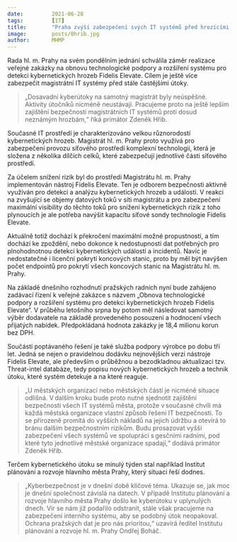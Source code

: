 ```yaml
---
date:         2021-06-28
tags:         [IT]
title:        "Praha zvýší zabezpečení svých IT systémů před hrozícími kyberútoky"
image: 	      posts/0hrib.jpg
author:       MHMP
---
```


Rada hl. m. Prahy na svém pondělním jednání schválila záměr realizace veřejné zakázky na obnovu technologické podpory a rozšíření systému pro detekci kybernetických hrozeb Fidelis Elevate. Cílem je ještě více zabezpečit magistrátní IT systémy před stále častějšími útoky.

> „Dosavadní kyberútoky na samotný magistrát byly neúspěšné. Aktivity útočníků nicméně neustávají. Pracujeme proto na ještě lepším zajištění bezpečnosti magistrátních IT systémů proti dosud neznámým hrozbám,“ říká primátor Zdeněk Hřib.

Současné IT prostředí je charakterizováno velkou různorodostí kybernetických hrozeb. Magistrát hl. m. Prahy proto využívá pro zabezpečení provozu síťového prostředí komplexní technologii, která je složena z několika dílčích celků, které zabezpečují jednotlivé části síťového prostředí.

Za účelem snížení rizik byl do prostředí Magistrátu hl. m. Prahy implementován nástroj Fidelis Elevate. Ten je odborem bezpečnosti aktivně využíván pro detekci a analýzu kybernetických hrozeb a událostí. V reakci na zvyšující se objemy datových toků v síti magistrátu a pro zabezpečení maximální visibility do těchto toků pro snížení kybernetických rizik z toho plynoucích je ale potřeba navýšit kapacitu síťové sondy technologie Fidelis Elevate.

Aktuálně totiž dochází k překročení maximální možné propustnosti, a tím dochází ke zpoždění, nebo dokonce k nedostupnosti dat potřebných pro plnohodnotnou detekci kybernetických událostí a incidentů. Navíc je nedostatečné i licenční pokrytí koncových stanic, proto by měl být navýšen počet endpointů pro pokrytí všech koncových stanic na Magistrátu hl. m. Prahy.

Na základě dnešního rozhodnutí pražských radních nyní bude zahájeno zadávací řízení k veřejné zakázce s názvem „Obnova technologické podpory a rozšíření systému pro detekci kybernetických hrozeb Fidelis Elevate“. V průběhu letošního srpna by potom měl následovat samotný výběr dodavatele na základě provedeného posouzení a hodnocení všech přijatých nabídek. Předpokládaná hodnota zakázky je 18,4 milionu korun bez DPH.

Součástí poptávaného řešení je také služba podpory výrobce po dobu tří let. Jedná se nejen o pravidelnou dodávku nejnovějších verzi nástroje Fidelis Elevate, ale především o průběžnou a bezodkladnou aktualizaci tzv. Threat-intel databáze, tedy popisu nových kybernetických hrozeb a technik útoku, které systém detekuje a na které reaguje.

> „U městských organizací nebo městských částí je nicméně situace odlišná. V dalším kroku bude proto nutné sjednotit zajištění bezpečnosti všech IT systémů města, protože v současné chvíli má každá městská organizace vlastní způsob řešení IT bezpečnosti. To se přirozeně promítá do vyšších nákladů na jejich údržbu a otevírá to bránu dalším bezpečnostním rizikům. Budu prosazovat vyšší zabezpečení všech systémů ve spolupráci s gesčními radními, pod které tyto jednotlivé městské organizace spadají,“ dodává primátor Zdeněk Hřib. 

Terčem kybernetického útoku se minulý týden stal například Institut plánování a rozvoje hlavního města Prahy, který situaci řeší dodnes.

> „Kyberbezpečnost je v dnešní době klíčové téma. Ukazuje se, jak moc je dnešní společnost závislá na datech. V případě Institutu plánování a rozvoje hlavního města Prahy došlo ke kyberútoku v uplynulých dnech. Vir se nám již podařilo odstranit, stále však pracujeme na zabezpečení interního systému, aby se podobný útok neopakoval. Ochrana pražských dat je pro nás prioritou,“ uzavírá ředitel Institutu plánování a rozvoje hl. m. Prahy Ondřej Boháč.
